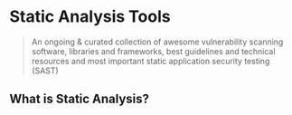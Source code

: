 # Static Analysis Tools
> An ongoing & curated collection of awesome vulnerability scanning software, libraries and frameworks, best guidelines and technical resources and most important static application security testing (SAST)


## What is Static Analysis?

